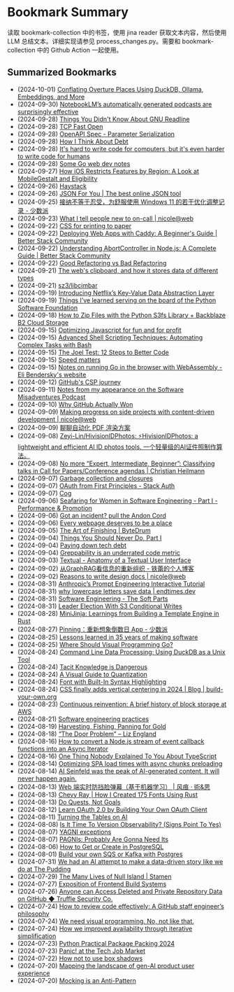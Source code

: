 # Bookmark Summary 
读取 bookmark-collection 中的书签，使用 jina reader 获取文本内容，然后使用 LLM 总结文本。详细实现请参见 process_changes.py。需要和 bookmark-collection 中的 Github Action 一起使用。
    
## Summarized Bookmarks
- (2024-10-01) [Conflating Overture Places Using DuckDB, Ollama, Embeddings, and More](202410/2024-10-01-conflating-overture-places-using-duckdb%2C-ollama%2C-embeddings%2C-and-more.md)
- (2024-09-30) [NotebookLM’s automatically generated podcasts are surprisingly effective](202410/2024-09-30-notebooklm%E2%80%99s-automatically-generated-podcasts-are-surprisingly-effective.md)
- (2024-09-28) [Things You Didn't Know About GNU Readline](202410/2024-09-28-things-you-didn%27t-know-about-gnu-readline.md)
- (2024-09-28) [TCP Fast Open](202410/2024-09-28-tcp-fast-open.md)
- (2024-09-28) [OpenAPI Spec - Parameter Serialization](202410/2024-09-28-openapi-spec---parameter-serialization.md)
- (2024-09-28) [How I Think About Debt](202410/2024-09-28-how-i-think-about-debt.md)
- (2024-09-28) [It's hard to write code for computers, but it's even harder to write code for humans](202410/2024-09-28-it%27s-hard-to-write-code-for-computers%2C-but-it%27s-even-harder-to-write-code-for-humans.md)
- (2024-09-28) [Some Go web dev notes](202410/2024-09-28-some-go-web-dev-notes.md)
- (2024-09-27) [How iOS Restricts Features by Region: A Look at MobileGestalt and Eligibility](202410/2024-09-27-how-ios-restricts-features-by-region-a-look-at-mobilegestalt-and-eligibility.md)
- (2024-09-26) [Haystack](202410/2024-09-26-haystack.md)
- (2024-09-26) [JSON For You | The best online JSON tool](202410/2024-09-26-json-for-you-the-best-online-json-tool.md)
- (2024-09-25) [接纳不等于忍受，为舒服使用 Windows 11 的若干优化调整记录 - 少数派](202410/2024-09-25-%E6%8E%A5%E7%BA%B3%E4%B8%8D%E7%AD%89%E4%BA%8E%E5%BF%8D%E5%8F%97%EF%BC%8C%E4%B8%BA%E8%88%92%E6%9C%8D%E4%BD%BF%E7%94%A8-windows-11-%E7%9A%84%E8%8B%A5%E5%B9%B2%E4%BC%98%E5%8C%96%E8%B0%83%E6%95%B4%E8%AE%B0%E5%BD%95---%E5%B0%91%E6%95%B0%E6%B4%BE.md)
- (2024-09-23) [What I tell people new to on-call | nicole@web](202410/2024-09-23-what-i-tell-people-new-to-on-call-nicole%40web.md)
- (2024-09-22) [CSS for printing to paper](202410/2024-09-22-css-for-printing-to-paper.md)
- (2024-09-22) [Deploying Web Apps with Caddy: A Beginner's Guide | Better Stack Community](202410/2024-09-22-deploying-web-apps-with-caddy-a-beginner%27s-guide-better-stack-community.md)
- (2024-09-22) [Understanding AbortController in Node.js: A Complete Guide | Better Stack Community](202410/2024-09-22-understanding-abortcontroller-in-node.js-a-complete-guide-better-stack-community.md)
- (2024-09-22) [Good Refactoring vs Bad Refactoring](202410/2024-09-22-good-refactoring-vs-bad-refactoring.md)
- (2024-09-21) [The web's clipboard, and how it stores data of different types](202410/2024-09-21-the-web%27s-clipboard%2C-and-how-it-stores-data-of-different-types.md)
- (2024-09-21) [sz3/libcimbar](202410/2024-09-21-sz3-libcimbar.md)
- (2024-09-19) [Introducing Netflix’s Key-Value Data Abstraction Layer](202410/2024-09-19-introducing-netflix%E2%80%99s-key-value-data-abstraction-layer.md)
- (2024-09-19) [Things I’ve learned serving on the board of the Python Software Foundation](202410/2024-09-19-things-i%E2%80%99ve-learned-serving-on-the-board-of-the-python-software-foundation.md)
- (2024-09-18) [How to Zip Files with the Python S3fs Library + Backblaze B2 Cloud Storage](202410/2024-09-18-how-to-zip-files-with-the-python-s3fs-library-%2B-backblaze-b2-cloud-storage.md)
- (2024-09-15) [Optimizing Javascript for fun and for profit](202410/2024-09-15-optimizing-javascript-for-fun-and-for-profit.md)
- (2024-09-15) [Advanced Shell Scripting Techniques: Automating Complex Tasks with Bash](202410/2024-09-15-advanced-shell-scripting-techniques-automating-complex-tasks-with-bash.md)
- (2024-09-15) [The Joel Test: 12 Steps to Better Code](202410/2024-09-15-the-joel-test-12-steps-to-better-code.md)
- (2024-09-15) [Speed matters](202410/2024-09-15-speed-matters.md)
- (2024-09-15) [Notes on running Go in the browser with WebAssembly - Eli Bendersky's website](202410/2024-09-15-notes-on-running-go-in-the-browser-with-webassembly---eli-bendersky%27s-website.md)
- (2024-09-12) [GitHub's CSP journey](202410/2024-09-12-github%27s-csp-journey.md)
- (2024-09-11) [Notes from my appearance on the Software Misadventures Podcast](202410/2024-09-11-notes-from-my-appearance-on-the-software-misadventures-podcast.md)
- (2024-09-10) [Why GitHub Actually Won](202410/2024-09-10-why-github-actually-won.md)
- (2024-09-09) [Making progress on side projects with content-driven development | nicole@web](202410/2024-09-09-making-progress-on-side-projects-with-content-driven-development-nicole%40web.md)
- (2024-09-09) [聊聊自动化 PDF 渲染方案](202410/2024-09-09-%E8%81%8A%E8%81%8A%E8%87%AA%E5%8A%A8%E5%8C%96-pdf-%E6%B8%B2%E6%9F%93%E6%96%B9%E6%A1%88.md)
- (2024-09-08) [Zeyi-Lin/HivisionIDPhotos: ⚡️HivisionIDPhotos: a lightweight and efficient AI ID photos tools. 一个轻量级的AI证件照制作算法。](202410/2024-09-08-zeyi-lin-hivisionidphotos-%E2%9A%A1%EF%B8%8Fhivisionidphotos-a-lightweight-and-efficient-ai-id-photos-tools.-%E4%B8%80%E4%B8%AA%E8%BD%BB%E9%87%8F%E7%BA%A7%E7%9A%84ai%E8%AF%81%E4%BB%B6%E7%85%A7%E5%88%B6%E4%BD%9C%E7%AE%97%E6%B3%95%E3%80%82.md)
- (2024-09-08) [No more “Expert, Intermediate, Beginner”: Classifying talks in Call for Papers/Conference agendas | Christian Heilmann](202410/2024-09-08-no-more-%E2%80%9Cexpert%2C-intermediate%2C-beginner%E2%80%9D-classifying-talks-in-call-for-papers-conference-agendas-christian-heilmann.md)
- (2024-09-07) [Garbage collection and closures](202410/2024-09-07-garbage-collection-and-closures.md)
- (2024-09-07) [OAuth from First Principles - Stack Auth](202410/2024-09-07-oauth-from-first-principles---stack-auth.md)
- (2024-09-07) [Cog](202410/2024-09-07-cog.md)
- (2024-09-06) [Seafaring for Women in Software Engineering - Part I - Performance & Promotion](202410/2024-09-06-seafaring-for-women-in-software-engineering---part-i---performance-%26-promotion.md)
- (2024-09-06) [Got an incident? pull the Andon Cord](202410/2024-09-06-got-an-incident-pull-the-andon-cord.md)
- (2024-09-06) [Every webpage deserves to be a place](202410/2024-09-06-every-webpage-deserves-to-be-a-place.md)
- (2024-09-05) [The Art of Finishing | ByteDrum](202410/2024-09-05-the-art-of-finishing-bytedrum.md)
- (2024-09-04) [Things You Should Never Do, Part I](202410/2024-09-04-things-you-should-never-do%2C-part-i.md)
- (2024-09-04) [Paying down tech debt](202410/2024-09-04-paying-down-tech-debt.md)
- (2024-09-04) [Greppability is an underrated code metric](202410/2024-09-04-greppability-is-an-underrated-code-metric.md)
- (2024-09-03) [Textual - Anatomy of a Textual User Interface](202410/2024-09-03-textual---anatomy-of-a-textual-user-interface.md)
- (2024-09-02) [从GraphRAG看信息的重新组织 - 铁蕾的个人博客](202410/2024-09-02-%E4%BB%8Egraphrag%E7%9C%8B%E4%BF%A1%E6%81%AF%E7%9A%84%E9%87%8D%E6%96%B0%E7%BB%84%E7%BB%87---%E9%93%81%E8%95%BE%E7%9A%84%E4%B8%AA%E4%BA%BA%E5%8D%9A%E5%AE%A2.md)
- (2024-09-02) [Reasons to write design docs | nicole@web](202410/2024-09-02-reasons-to-write-design-docs-nicole%40web.md)
- (2024-08-31) [Anthropic’s Prompt Engineering Interactive Tutorial](202410/2024-08-31-anthropic%E2%80%99s-prompt-engineering-interactive-tutorial.md)
- (2024-08-31) [why lowercase letters save data | endtimes.dev](202410/2024-08-31-why-lowercase-letters-save-data-endtimes.dev.md)
- (2024-08-31) [Software Engineering - The Soft Parts](202410/2024-08-31-software-engineering---the-soft-parts.md)
- (2024-08-31) [Leader Election With S3 Conditional Writes](202410/2024-08-31-leader-election-with-s3-conditional-writes.md)
- (2024-08-28) [MiniJinja: Learnings from Building a Template Engine in Rust](202410/2024-08-28-minijinja-learnings-from-building-a-template-engine-in-rust.md)
- (2024-08-27) [Pinning：重新想象倒数日 App - 少数派](202410/2024-08-27-pinning%EF%BC%9A%E9%87%8D%E6%96%B0%E6%83%B3%E8%B1%A1%E5%80%92%E6%95%B0%E6%97%A5-app---%E5%B0%91%E6%95%B0%E6%B4%BE.md)
- (2024-08-25) [Lessons learned in 35 years of making software](202410/2024-08-25-lessons-learned-in-35-years-of-making-software.md)
- (2024-08-25) [Where Should Visual Programming Go?](202410/2024-08-25-where-should-visual-programming-go.md)
- (2024-08-24) [Command Line Data Processing: Using DuckDB as a Unix Tool](202410/2024-08-24-command-line-data-processing-using-duckdb-as-a-unix-tool.md)
- (2024-08-24) [Tacit Knowledge is Dangerous](202410/2024-08-24-tacit-knowledge-is-dangerous.md)
- (2024-08-24) [A Visual Guide to Quantization](202410/2024-08-24-a-visual-guide-to-quantization.md)
- (2024-08-24) [Font with Built-In Syntax Highlighting](202410/2024-08-24-font-with-built-in-syntax-highlighting.md)
- (2024-08-24) [CSS finally adds vertical centering in 2024 | Blog | build-your-own.org](202410/2024-08-24-css-finally-adds-vertical-centering-in-2024-blog-build-your-own.org.md)
- (2024-08-23) [Continuous reinvention: A brief history of block storage at AWS](202410/2024-08-23-continuous-reinvention-a-brief-history-of-block-storage-at-aws.md)
- (2024-08-21) [Software engineering practices](202410/2024-08-21-software-engineering-practices.md)
- (2024-08-19) [Harvesting, Fishing, Panning for Gold](202410/2024-08-19-harvesting%2C-fishing%2C-panning-for-gold.md)
- (2024-08-18) [“The Door Problem” – Liz England](202410/2024-08-18-%E2%80%9Cthe-door-problem%E2%80%9D-%E2%80%93-liz-england.md)
- (2024-08-16) [How to convert a Node.js stream of event callback functions into an Async Iterator](202410/2024-08-16-how-to-convert-a-node.js-stream-of-event-callback-functions-into-an-async-iterator.md)
- (2024-08-16) [One Thing Nobody Explained To You About TypeScript](202410/2024-08-16-one-thing-nobody-explained-to-you-about-typescript.md)
- (2024-08-14) [Optimizing SPA load times with async chunks preloading](202410/2024-08-14-optimizing-spa-load-times-with-async-chunks-preloading.md)
- (2024-08-14) [AI Seinfeld was the peak of AI-generated content. It will never happen again.](202410/2024-08-14-ai-seinfeld-was-the-peak-of-ai-generated-content.-it-will-never-happen-again..md)
- (2024-08-13) [Web 端实时防挡脸弹幕（基于机器学习） | 风痕 · 術&思](202410/2024-08-13-web-%E7%AB%AF%E5%AE%9E%E6%97%B6%E9%98%B2%E6%8C%A1%E8%84%B8%E5%BC%B9%E5%B9%95%EF%BC%88%E5%9F%BA%E4%BA%8E%E6%9C%BA%E5%99%A8%E5%AD%A6%E4%B9%A0%EF%BC%89-%E9%A3%8E%E7%97%95-%C2%B7-%E8%A1%93%26%E6%80%9D.md)
- (2024-08-13) [Chevy Ray | How I Created 175 Fonts Using Rust](202410/2024-08-13-chevy-ray-how-i-created-175-fonts-using-rust.md)
- (2024-08-13) [Do Quests, Not Goals](202410/2024-08-13-do-quests%2C-not-goals.md)
- (2024-08-12) [Learn OAuth 2.0 by Building Your Own OAuth Client](202410/2024-08-12-learn-oauth-2.0-by-building-your-own-oauth-client.md)
- (2024-08-11) [Turning the Tables on AI](202410/2024-08-11-turning-the-tables-on-ai.md)
- (2024-08-08) [Is It Time To Version Observability? (Signs Point To Yes)](202410/2024-08-08-is-it-time-to-version-observability-%28signs-point-to-yes%29.md)
- (2024-08-07) [YAGNI exceptions](202410/2024-08-07-yagni-exceptions.md)
- (2024-08-07) [PAGNIs: Probably Are Gonna Need Its](202410/2024-08-07-pagnis-probably-are-gonna-need-its.md)
- (2024-08-06) [How to Get or Create in PostgreSQL](202410/2024-08-06-how-to-get-or-create-in-postgresql.md)
- (2024-08-01) [Build your own SQS or Kafka with Postgres](202410/2024-08-01-build-your-own-sqs-or-kafka-with-postgres.md)
- (2024-07-31) [We had an AI attempt to make a data-driven story like we do at The Pudding](202410/2024-07-31-we-had-an-ai-attempt-to-make-a-data-driven-story-like-we-do-at-the-pudding.md)
- (2024-07-29) [The Many Lives of Null Island | Stamen](202410/2024-07-29-the-many-lives-of-null-island-stamen.md)
- (2024-07-27) [Exposition of Frontend Build Systems](202410/2024-07-27-exposition-of-frontend-build-systems.md)
- (2024-07-26) [Anyone can Access Deleted and Private Repository Data on GitHub ◆ Truffle Security Co.](202410/2024-07-26-anyone-can-access-deleted-and-private-repository-data-on-github-%E2%97%86-truffle-security-co..md)
- (2024-07-24) [How to review code effectively: A GitHub staff engineer’s philosophy](202410/2024-07-24-how-to-review-code-effectively-a-github-staff-engineer%E2%80%99s-philosophy.md)
- (2024-07-24) [We need visual programming. No, not like that.](202410/2024-07-24-we-need-visual-programming.-no%2C-not-like-that..md)
- (2024-07-24) [How we improved availability through iterative simplification](202410/2024-07-24-how-we-improved-availability-through-iterative-simplification.md)
- (2024-07-23) [Python Practical Package Packing 2024](202410/2024-07-23-python-practical-package-packing-2024.md)
- (2024-07-23) [Panic! at the Tech Job Market](202410/2024-07-23-panic%21-at-the-tech-job-market.md)
- (2024-07-22) [How not to use box shadows](202410/2024-07-22-how-not-to-use-box-shadows.md)
- (2024-07-20) [Mapping the landscape of gen-AI product user experience](202410/2024-07-20-mapping-the-landscape-of-gen-ai-product-user-experience.md)
- (2024-07-20) [Mocking is an Anti-Pattern](202410/2024-07-20-mocking-is-an-anti-pattern.md)
